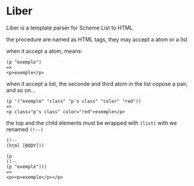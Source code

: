 # Liber

Liber is a template parser for Scheme List to HTML


the procedure are named as HTML tags, they may accept a atom or a list

when it accept a atom, means:
```
(p "exemple")
=>
<p>exemple</p>
```

when it accept a list, the seconde and third atom in the list copose a pair, and so on...
```
(p '("exemple" "class" "p's class" "color" "red"))
=>
<p class="p's class" color="red">exemple</p>
```
the top and the child elements must be wrapped with `(list)` with we renamed `(!--)`

```
(!--
(html [BODY]))
```
```
(p
(!--
(p "exemple")))
=>
<p><p>exemple</p></p>
```
